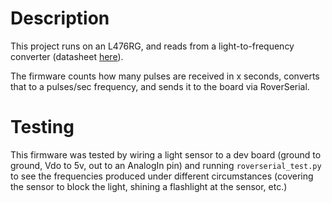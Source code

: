 # Description

This project runs on an L476RG, and reads from a light-to-frequency converter (datasheet [here](https://ams.com/documents/20143/36005/TSL237_DS000156_3-00.pdf)).

The firmware counts how many pulses are received in x seconds, converts that to a pulses/sec frequency, and sends it to the board via RoverSerial.


# Testing

This firmware was tested by wiring a light sensor to a dev board (ground to ground, Vdo to 5v, out to an AnalogIn pin) and running `roverserial_test.py` to see the frequencies produced under different circumstances (covering the sensor to block the light, shining a flashlight at the sensor, etc.)

